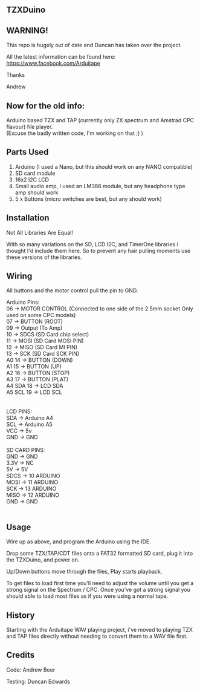 ## TZXDuino

## WARNING!

This repo is hugely out of date and Duncan has taken over the project. 

All the latest information can be found here: https://www.facebook.com/Arduitape

Thanks

Andrew





## Now for the old info:


Arduino based TZX and TAP (currently only ZX spectrum and Amstrad CPC flavour) file player.<br/>
(Excuse the badly written code, I'm working on that ;) )

## Parts Used
1. Arduino (I used a Nano, but this should work on any NANO compatible)
2. SD card module
3. 16x2 I2C LCD
4. Small audio amp, I used an LM386 module, but any headphone type amp should work
5. 5 x Buttons (micro switches are best, but any should work)

## Installation
Not All Libraries Are Equal!

With so many variations on the SD, LCD I2C, and TimerOne libraries i thought I'd include them here.  So to prevent any hair pulling moments use these versions of the libraries. 

## Wiring

All buttons and the motor control pull the pin to GND.

Arduino Pins:<br/>
       06 -> MOTOR CONTROL (Connected to one side of the 2.5mm socket Only used on some CPC models)<br/> 
       07 -> BUTTON (ROOT)<br/>
       09 -> Output (To Amp)<br/>
       10 -> SDCS (SD Card chip select)<br/>
       11 -> MOSI (SD Card MOSI PIN)<br/>
       12 -> MISO (SD Card MI PIN)<br/>
       13 -> SCK (SD Card SCK PIN)<br/>
A0     14 -> BUTTON (DOWN)<br/>
A1     15 -> BUTTON (UP)<br/>
A2     16 -> BUTTON (STOP)<br/>
A3     17 -> BUTTON (PLAT)<br/>
A4 SDA 18 -> LCD SDA<br/>
A5 SCL 19 -> LCD SCL<br/>
<br/>
<br/>
LCD PINS:<br/>
SDA ->  Arduino A4<br/>
SCL ->  Arduino A5<br/>
VCC ->  5v<br/>
GND ->  GND<br/>
<br/>
SD CARD PINS:<br/>
 GND -> GND<br/>
3.3V -> NC<br/>
  5V -> 5V<br/>
SDCS -> 10 ARDUINO<br/>
MOSI -> 11 ARDUINO<br/>
 SCK -> 13 ARDUINO<br/>
MISO -> 12 ARDUINO<br/>
 GND -> GND<br/>
<br/>
## Usage
Wire up as above, and program the Arduino using the IDE.

Drop some TZX/TAP/CDT files onto a FAT32 formatted SD card, plug it into the TZXDuino, and power on. 

Up/Down buttons move through the files, Play starts playback.

To get files to load first time you'll need to adjust the volume until you get a strong signal on the Spectrum / CPC.
Once you've got a strong signal you should able to load most files as if you were using a normal tape. 

## History
Starting with the Arduitape WAV playing project, i've moved to playing TZX and TAP files directly without needing to convert them to a WAV file first. 

## Credits
Code: Andrew Beer

Testing: Duncan Edwards
